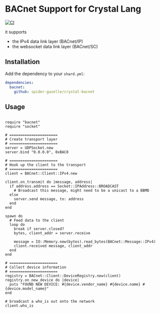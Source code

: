 # BACnet Support for Crystal Lang

[![CI](https://github.com/spider-gazelle/crystal-bacnet/actions/workflows/ci.yml/badge.svg)](https://github.com/spider-gazelle/crystal-bacnet/actions/workflows/ci.yml)

it supports

* the IPv4 data link layer (BACnet/IP)
* the websocket data link layer (BACnet/SC)

## Installation

Add the dependency to your `shard.yml`:

   ```yaml
   dependencies:
     bacnet:
       github: spider-gazelle/crystal-bacnet
   ```

## Usage

```crystal

require "bacnet"
require "socket"

# ======================
# Create transport layer
# ======================
server = UDPSocket.new
server.bind "0.0.0.0", 0xBAC0

# ======================
# Hook up the client to the transport
# ======================
client = BACnet::Client::IPv4.new

client.on_transmit do |message, address|
  if address.address == Socket::IPAddress::BROADCAST
    # Broadcast this message, might need to be a unicast to a BBMD
  else
    server.send message, to: address
  end
end

spawn do
  # Feed data to the client
  loop do
    break if server.closed?
    bytes, client_addr = server.receive

    message = IO::Memory.new(bytes).read_bytes(BACnet::Message::IPv4)
    client.received message, client_addr
  end
end

# ======================
# Collect device information
# ======================
registry = BACnet::Client::DeviceRegistry.new(client)
registry.on_new_device do |device|
  puts "FOUND NEW DEVICE: #{device.vendor_name} #{device.name} #{device.model_name}"
end

# broadcast a who_is out onto the network
client.who_is

```
